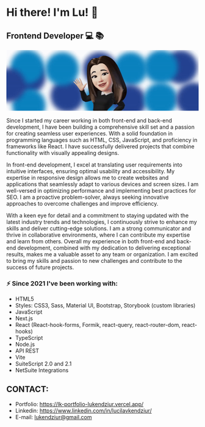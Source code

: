 
# Hi there! I'm Lu! :wave:
## Frontend Developer :computer: :books:

![Banner Image](/image/profile-gif.gif)

Since I started my career working in both front-end and back-end development, I have been building a comprehensive skill set and a passion for creating seamless user experiences. With a solid foundation in programming languages such as HTML, CSS, JavaScript, and proficiency in frameworks like React. I have successfully delivered projects that combine functionality with visually appealing designs.

In front-end development, I excel at translating user requirements into intuitive interfaces, ensuring optimal usability and accessibility. My expertise in responsive design allows me to create websites and applications that seamlessly adapt to various devices and screen sizes. I am well-versed in optimizing performance and implementing best practices for SEO. I am a proactive problem-solver, always seeking innovative approaches to overcome challenges and improve efficiency.

With a keen eye for detail and a commitment to staying updated with the latest industry trends and technologies, I continuously strive to enhance my skills and deliver cutting-edge solutions. I am a strong communicator and thrive in collaborative environments, where I can contribute my expertise and learn from others. Overall my experience in both front-end and back-end development, combined with my dedication to delivering exceptional results, makes me a valuable asset to any team or organization. I am excited to bring my skills and passion to new challenges and contribute to the success of future projects.


### :zap: Since 2021 I've been working with:
* HTML5
* Styles: CSS3, Sass, Material UI, Bootstrap, Storybook (custom libraries)
* JavaScript
* Next.js
* React (React-hook-forms, Formik, react-query, react-router-dom, react-hooks)
* TypeScript
* Node.js
* API REST
* Vite
* SuiteScript 2.0 and 2.1
* NetSuite Integrations


## CONTACT:
* Portfolio: https://lk-portfolio-lukendziur.vercel.app/
* Linkedin: https://www.linkedin.com/in/lucilavkendziur/
* E-mail: lukendziur@gmail.com













